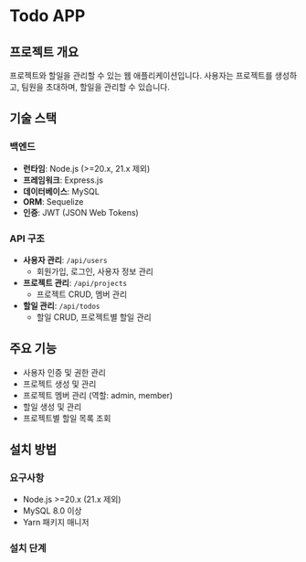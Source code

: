 Todo APP
========

## 프로젝트 개요
프로젝트와 할일을 관리할 수 있는 웹 애플리케이션입니다. 사용자는 프로젝트를 생성하고, 팀원을 초대하며, 할일을 관리할 수 있습니다.

## 기술 스택

### 백엔드
- **런타임**: Node.js (>=20.x, 21.x 제외)
- **프레임워크**: Express.js
- **데이터베이스**: MySQL
- **ORM**: Sequelize
- **인증**: JWT (JSON Web Tokens)

### API 구조
- **사용자 관리**: `/api/users`
  - 회원가입, 로그인, 사용자 정보 관리
- **프로젝트 관리**: `/api/projects`
  - 프로젝트 CRUD, 멤버 관리
- **할일 관리**: `/api/todos`
  - 할일 CRUD, 프로젝트별 할일 관리

## 주요 기능
- 사용자 인증 및 권한 관리
- 프로젝트 생성 및 관리
- 프로젝트 멤버 관리 (역할: admin, member)
- 할일 생성 및 관리
- 프로젝트별 할일 목록 조회

## 설치 방법

### 요구사항
- Node.js >=20.x (21.x 제외)
- MySQL 8.0 이상
- Yarn 패키지 매니저

### 설치 단계
